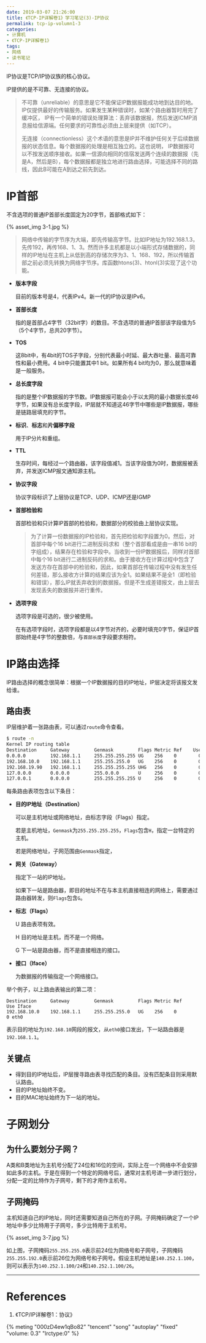 ```yaml
---
date: 2019-03-07 21:26:00
title: 《TCP-IP详解卷1》学习笔记(3)-IP协议
permalink: tcp-ip-volumn1-3
categories:
- 计算机
- 《TCP-IP详解卷1》
tags:
- 网络
- 读书笔记
---
```


IP协议是TCP/IP协议族的核心协议。

<!--more-->

IP提供的是不可靠、无连接的协议。

> 不可靠（unreliable）的意思是它不能保证IP数据报能成功地到达目的地。IP仅提供最好的传输服务。如果发生某种错误时，如某个路由器暂时用完了缓冲区， IP有一个简单的错误处理算法：丢弃该数据报，然后发送ICMP消息报给信源端。任何要求的可靠性必须由上层来提供（如TCP）。
>
> 无连接（connectionless）这个术语的意思是IP并不维护任何关于后续数据报的状态信息。每个数据报的处理是相互独立的。这也说明， IP数据报可以不按发送顺序接收。如果一信源向相同的信宿发送两个连续的数据报（先是A，然后是B），每个数据报都是独立地进行路由选择，可能选择不同的路线，因此B可能在A到达之前先到达。

# IP首部

不含选项的普通IP首部长度固定为20字节，首部格式如下：

{% asset_img 3-1.jpg %}

> 网络中传输的字节序为大端，即先传输高字节。比如IP地址为192.168.1.3，先传192，再传168、1、3。然而许多主机都是以小端形式存储数据的，同样的IP地址在主机上从低到高的存储次序为3、1、168、192，所以传输首部之前必须先转换为网络字节序。库函数htons(3)、htonl(3)实现了这个功能。

- **版本字段**

  目前的版本号是4，代表IPv4。新一代的IP协议是IPv6。

- **首部长度**

  指的是首部占4字节（32bit字）的数目。不含选项的普通IP首部该字段值为5（5个4字节，总共20字节）。

- **TOS**

  这8bit中，有4bit的TOS子字段，分别代表最小时延、最大吞吐量、最高可靠性和最小费用。4 bit中只能置其中1 bit。如果所有4 bit均为0，那么就意味着是一般服务。

- **总长度字段**

  指的是整个IP数据报的字节数。IP数据报可能会小于以太网的最小数据长度46字节，如果没有总长度字段，IP层就不知道这46字节中哪些是IP数据报，哪些是链路层填充的字节。

- **标识**、**标志**和**片偏移字段**

  用于IP分片和重组。

- **TTL**

  生存时间，每经过一个路由器，该字段值减1。当该字段值为0时，数据报被丢弃，并发送ICMP报文通知源主机。

- **协议字段**

  协议字段标识了上层协议是TCP、UDP、ICMP还是IGMP

- **首部检验和**

  首部检验和只计算IP首部的检验和，数据部分的校验由上层协议实现。

  > 为了计算一份数据报的IP检验和，首先把检验和字段置为0。然后，对首部中每个16 bit进行二进制反码求和（整个首部看成是由一串16 bit的字组成），结果存在检验和字段中。当收到一份IP数据报后，同样对首部中每个16 bit进行二进制反码的求和。由于接收方在计算过程中包含了发送方存在首部中的检验和，因此，如果首部在传输过程中没有发生任何差错，那么接收方计算的结果应该为全1。如果结果不是全1（即检验和错误），那么IP就丢弃收到的数据报。但是不生成差错报文，由上层去发现丢失的数据报并进行重传。

- **选项字段**

  选项字段是可选的，很少被使用。

  在有选项字段时，选项字段都是以4字节对齐的，必要时填充0字节，保证IP首部始终是4字节的整数倍，与`首部长度`字段要求相符。



# IP路由选择

IP路由选择的概念很简单：根据一个IP数据报的目的IP地址，IP层决定将该报文发给谁。

## 路由表

IP层维护着一张路由表，可以通过`route`命令查看。

```bash
$ route -n
Kernel IP routing table
Destination     Gateway         Genmask         Flags Metric Ref    Use Iface
0.0.0.0         192.168.1.1     255.255.255.255 UG    256    0        0 eth0
192.168.10.0    192.168.1.1     255.255.255.0   UG    256    0        0 eth0
192.168.19.90   192.168.1.1     255.255.255.255 UHG   256    0        0 eth0
127.0.0.0       0.0.0.0         255.0.0.0       U     256    0        0 lo
127.0.0.1       0.0.0.0         255.255.255.255 U     256    0        0 lo
```

每条路由表项包含以下条目：

- **目的IP地址（Destination）**

  可以是主机地址或网络地址，由标志字段（Flags）指定。

  若是主机地址，`Genmask`为`255.255.255.255`，`Flags`包含`H`，指定一台特定的主机。

  若是网络地址，子网范围由`Genmask`指定，

- **网关（Gateway）**

  指定下一站的IP地址。

  如果下一站是路由器，即目的地址不在与本主机直接相连的网络上，需要通过路由器转发，则`Flags`包含`G`。

- **标志（Flags）**

  U	路由表项有效。

  H	目的地址是主机，而不是一个网络。

  G	下一站是路由器，而不是直接相连的接口。

- **接口（Iface）**

  为数据报的传输指定一个网络接口。

举个例子，以上路由表输出的第二项：

```shell
Destination     Gateway         Genmask         Flags Metric Ref    Use Iface
192.168.10.0    192.168.1.1     255.255.255.0   UG    256    0        0 eth0
```

表示目的地址为`192.168.10`网段的报文，从`eth0`接口发出，下一站路由器是`192.168.1.1`。

## 关键点

- 得到目的IP地址后，IP层搜寻路由表寻找匹配的条目。没有匹配条目则采用默认路由。
- 目的IP地址始终不变。
- 目的MAC地址始终为下一站的地址。

# 子网划分

## 为什么要划分子网？

A类和B类地址为主机号分配了24位和16位的空间，实际上在一个网络中不会安排如此多的主机。于是在得到一个特定的网络号后，通常对主机号进一步进行划分，分配一定的比特作为子网号，剩下的才用作主机号。

## 子网掩码

主机知道自己的IP地址，同时还需要知道自己所在的子网。子网掩码确定了一个IP地址中多少比特用于子网号，多少比特用于主机号。

{% asset_img 3-7.jpg %}

如上图，子网掩码`255.255.255.0`表示前24位为网络号和子网号，子网掩码`255.255.192.0`表示前26位为网络号和子网号。假设主机地址是`140.252.1.100`，则可以表示为`140.252.1.100/24`和`140.252.1.100/26`。

------

# References

1. 《TCP/IP详解卷1：协议》

<!--我要的幸福-孙燕姿-->
{% meting "000zD4ew1qBo82" "tencent" "song" "autoplay" "fixed" "volume: 0.3" "lrctype:0" %}

